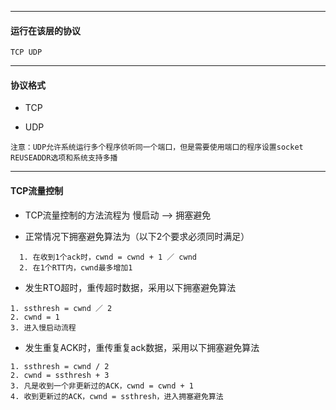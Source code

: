 
---

#### 运行在该层的协议

```
TCP UDP
```

---

#### 协议格式

* TCP

* UDP

```
注意：UDP允许系统运行多个程序侦听同一个端口，但是需要使用端口的程序设置socket REUSEADDR选项和系统支持多播
```

---

#### TCP流量控制

* TCP流量控制的方法流程为  慢启动 --&gt; 拥塞避免

* 正常情况下拥塞避免算法为（以下2个要求必须同时满足）

```
  1. 在收到1个ack时，cwnd = cwnd + 1 ／ cwnd
  2. 在1个RTT内，cwnd最多增加1
```

* 发生RTO超时，重传超时数据，采用以下拥塞避免算法

```
1. ssthresh = cwnd ／ 2
2. cwnd = 1
3. 进入慢启动流程
```

* 发生重复ACK时，重传重复ack数据，采用以下拥塞避免算法

```
1. ssthresh = cwnd / 2
2. cwnd = ssthresh + 3
3. 凡是收到一个非更新过的ACK，cwnd = cwnd + 1
4. 收到更新过的ACK，cwnd = ssthresh，进入拥塞避免算法
```



